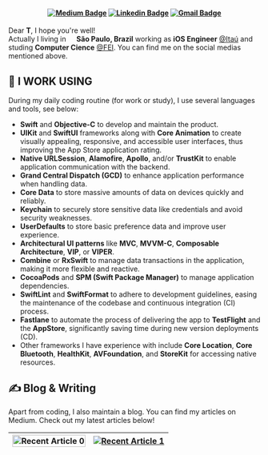 <h4 align="center">
  
  [![Medium Badge](https://img.shields.io/badge/-medium-black?style=for-the-badge&logo=medium&logoColor=white&link=https://github.com/PaoloProdossimoLopes)](https://medium.com/@PaoloProdossimoLopes)
  [![Linkedin Badge](https://img.shields.io/badge/-Linkedin-blue?style=for-the-badge&logo=Linkedin&logoColor=white&link=https://github.com/PaoloProdossimoLopes)](https://www.linkedin.com/in/PaoloProdossimoLopes/)
  [![Gmail Badge](https://img.shields.io/badge/-Gmail-red?style=for-the-badge&logo=gmail&logoColor=white&link=https://github.com/PaoloProdossimoLopes)](mailto:paolo.prodossimo.lopes@gmail.com)

</h4>

Dear **T**, I hope you're well!</br>
Actually I living in <img src="https://cdn-icons-png.flaticon.com/512/3909/3909370.png" width="13"/> <b>São Paulo, Brazil</b> working as **iOS Engineer** [@Itaú]() and studing **Computer Cience** [@FEI](). You can find me on the social medias mentioned above.

## 🧰 I WORK USING

During my daily coding routine (for work or study), I use several languages and tools, see below:

- **Swift** and **Objective-C** to develop and maintain the product.
- **UIKit** and **SwiftUI** frameworks along with **Core Animation** to create visually appealing, responsive, and accessible user interfaces, thus improving the App Store application rating.
- **Native URLSession**, **Alamofire**, **Apollo**, and/or **TrustKit** to enable application communication with the backend.
- **Grand Central Dispatch (GCD)** to enhance application performance when handling data.
- **Core Data** to store massive amounts of data on devices quickly and reliably.
- **Keychain** to securely store sensitive data like credentials and avoid security weaknesses.
- **UserDefaults** to store basic preference data and improve user experience.
- **Architectural UI patterns** like **MVC**, **MVVM-C**, **Composable Architecture**, **VIP**, or **VIPER**.
- **Combine** or **RxSwift** to manage data transactions in the application, making it more flexible and reactive.
- **CocoaPods** and **SPM (Swift Package Manager)** to manage application dependencies.
- **SwiftLint** and **SwiftFormat** to adhere to development guidelines, easing the maintenance of the codebase and continuous integration (CI) process.
- **Fastlane** to automate the process of delivering the app to **TestFlight** and the **AppStore**, significantly saving time during new version deployments (CD).
- Other frameworks I have experience with include **Core Location**, **Core Bluetooth**, **HealthKit**, **AVFoundation**, and **StoreKit** for accessing native resources.

## ✍️ Blog & Writing

Apart from coding, I also maintain a blog. You can find my articles on Medium. Check out my latest articles below!

| <a target="_blank" href="https://github-readme-medium-recent-article.vercel.app/medium/@PaoloProdossimoLopes/0"><img src="https://github-readme-medium-recent-article.vercel.app/medium/@PaoloProdossimoLopes/0" width="100%" alt="Recent Article 0">  | <a target="_blank" width="100%" href="https://github-readme-medium-recent-article.vercel.app/medium/@PaoloProdossimoLopes/1"><img src="https://github-readme-medium-recent-article.vercel.app/medium/@PaoloProdossimoLopes/1" alt="Recent Article 1"> |
| :-: | :-: |
